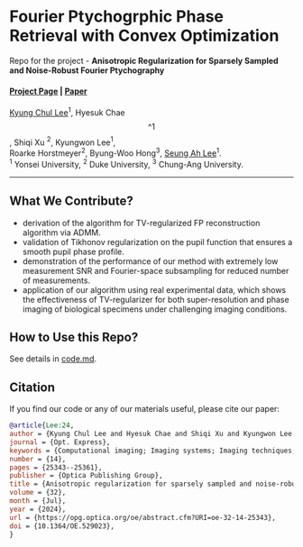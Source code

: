 # Fourier Ptychogrphic Phase Retrieval with Convex Optimization

Repo for the project - **Anisotropic Regularization for Sparsely Sampled and Noise-Robust Fourier Ptychography**
#### [Project Page](https://kyungchullee.com/projects/6_project/) | [Paper](https://opg.optica.org/oe/fulltext.cfm?uri=oe-32-14-25343&id=552914)


[Kyung Chul Lee](https://kyungchullee.com/)$^{1}$, Hyesuk Chae$$\^{1}$$, Shiqi Xu $^{2}$, Kyungwon Lee$^{1}$, <br>Roarke Horstmeyer$^{2}$, Byung-Woo Hong$^{3}$, [Seung Ah Lee](https://biomedia.yonsei.ac.kr/)$^{1}$. <br>
$^1$ Yonsei University, $^2$ Duke University, $^3$ Chung-Ang University.




--------------
## What We Contribute?

- derivation of the algorithm for TV-regularized FP reconstruction algorithm via ADMM.
- validation of Tikhonov regularization on the pupil function that ensures a smooth pupil phase profile.
- demonstration of the performance of our method with extremely low measurement SNR and Fourier-space subsampling for reduced number of measurements. 
- application of our algorithm using real experimental data, which shows the effectiveness of TV-regularizer for both super-resolution and phase imaging of biological specimens under challenging imaging conditions.



## How to Use this Repo?
See details in [code.md]().



## Citation

If you find our code or any of our materials useful, please cite our paper:
```bibtex
@article{Lee:24,
author = {Kyung Chul Lee and Hyesuk Chae and Shiqi Xu and Kyungwon Lee and Roarke Horstmeyer and Seung Ah Lee and Byung-Woo Hong},
journal = {Opt. Express},
keywords = {Computational imaging; Imaging systems; Imaging techniques; Phase imaging; Spatial resolution; Superresolution},
number = {14},
pages = {25343--25361},
publisher = {Optica Publishing Group},
title = {Anisotropic regularization for sparsely sampled and noise-robust Fourier ptychography},
volume = {32},
month = {Jul},
year = {2024},
url = {https://opg.optica.org/oe/abstract.cfm?URI=oe-32-14-25343},
doi = {10.1364/OE.529023},
}
```
